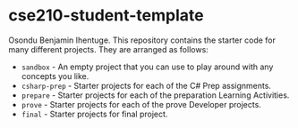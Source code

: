 # cse210-student-template
Osondu Benjamin Ihentuge. 
This repository contains the starter code for many different projects. They are arranged as follows:

* `sandbox` - An empty project that you can use to play around with any concepts you like.
* `csharp-prep` - Starter projects for each of the C# Prep assignments.
* `prepare` - Starter projects for each of the preparation Learning Activities.
* `prove` - Starter projects for each  of the prove Developer projects.
* `final` - Starter projects for final project.
